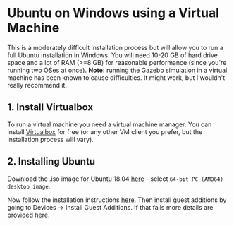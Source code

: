 # Ubuntu on Windows using a Virtual Machine

This is a moderately difficult installation process but will allow you to run a full Ubuntu installation in Windows. You will need 10-20 GB of hard drive space and a lot of RAM (>=8 GB) for reasonable performance (since you're running two OSes at once). **Note:** running the Gazebo simulation in a virtual machine has been known to cause difficulties. It might work, but I wouldn't really recommend it.

## 1. Install Virtualbox

To run a virtual machine you need a virtual machine manager. You can install [Virtualbox](https://www.virtualbox.org/wiki/Downloads) for free (or any other VM client you prefer, but the installation process will vary).

## 2. Installing Ubuntu

Download the .iso image for Ubuntu 18.04 [here](http://releases.ubuntu.com/18.04/) - select `64-bit PC (AMD64) desktop image`.

Now follow the installation instructions [here](https://linuxhint.com/install_ubuntu_18-04_virtualbox/). Then install guest additions by going to Devices -> Install Guest Additions. If that fails more details are provided [here](https://askubuntu.com/questions/22743/how-do-i-install-guest-additions-in-a-virtualbox-vm).
